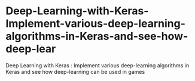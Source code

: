 # Deep-Learning-with-Keras-Implement-various-deep-learning-algorithms-in-Keras-and-see-how-deep-lear
Deep Learning with Keras : Implement various deep-learning algorithms in Keras and see how deep-learning can be used in games
